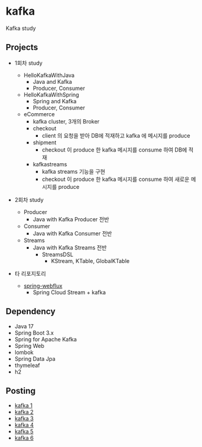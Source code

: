 # kafka
Kafka study

## Projects
- 1회차 study
  - HelloKafkaWithJava
    - Java and Kafka
    - Producer, Consumer
  - HelloKafkaWithSpring
    - Spring and Kafka
    - Producer, Consumer
  - eCommerce
    - kafka cluster, 3개의 Broker
    - checkout
      - client 의 요청을 받아 DB에 적재하고 kafka 에 메시지를 produce
    - shipment
      - checkout 이 produce 한 kafka 메시지를 consume 하여 DB에 적재
    - kafkastreams
      - kafka streams 기능을 구현
      - checkout 이 produce 한 kafka 메시지를 consume 하여 새로운 메시지를 produce
- 2회차 study
  - Producer
    - Java with Kafka Producer 전반
  - Consumer
    - Java with Kafka Consumer 전반
  - Streams
    - Java with Kafka Streams 전반
      - StreamsDSL
        - KStream, KTable, GlobalKTable
       
- 타 리포지토리
  - [spring-webflux](https://github.com/starryeye/spring-webflux)
    - Spring Cloud Stream + kafka

## Dependency
- Java 17
- Spring Boot 3.x
- Spring for Apache Kafka
- Spring Web
- lombok
- Spring Data Jpa
- thymeleaf
- h2

## Posting
- [kafka 1](https://starryeye.tistory.com/183)
- [kafka 2](https://starryeye.tistory.com/184)
- [kafka 3](https://starryeye.tistory.com/185)
- [kafka 4](https://starryeye.tistory.com/188)
- [kafka 5](https://starryeye.tistory.com/189)
- [kafka 6](https://starryeye.tistory.com/190)
